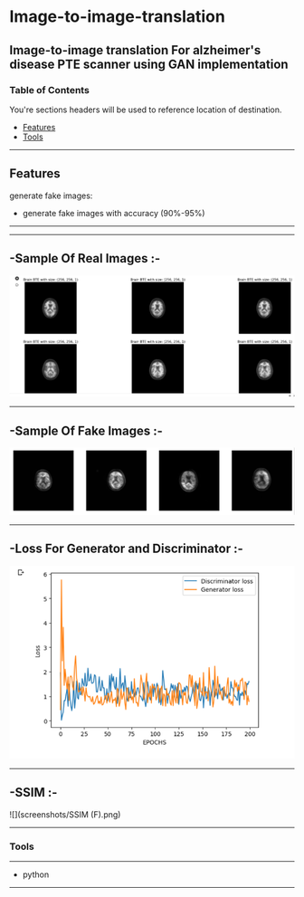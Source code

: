 # Image-to-image-translation
Image-to-image translation For alzheimer's disease PTE scanner using GAN implementation 
----
### Table of Contents
You're sections headers will be used to reference location of destination.

- [Features](#Features)
- [Tools](#Tools)

---

## Features

generate fake images: 

- generate fake images with accuracy (90%-95%)

---

---
-Sample Of Real Images :-
---
![](screenshots/Real.png)

---
-Sample Of Fake Images :-
---
![](screenshots/Fake.png)

---
-Loss For Generator and Discriminator :-
---
![](screenshots/Loss.png)

---
-SSIM :-
---
![](screenshots/SSIM (F).png)

---

### Tools
----
- python
----
